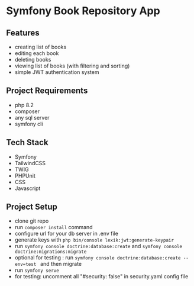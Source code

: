 # Symfony Book Repository App

## Features
- creating list of books
- editing each book
- deleting books
- viewing list of books (with filtering and sorting)
- simple JWT authentication system

## Project Requirements
- php 8.2
- composer
- any sql server
- symfony cli

## Tech Stack
- Symfony
- TailwindCSS
- TWIG
- PHPUnit
- CSS
- Javascript

## Project Setup
- clone git repo
- run ```composer install``` command
- configure url for your db server in .env file
- generate keys with ```php bin/console lexik:jwt:generate-keypair```
- run ```symfony console doctrine:database:create``` and ```symfony console doctrine:migrations:migrate```
- optional for testing : run ```symfony console doctrine:database:create --env=test ``` and then migrate
- run ```symfony serve```
- for testing: uncomment all "#security: false" in security.yaml config file
